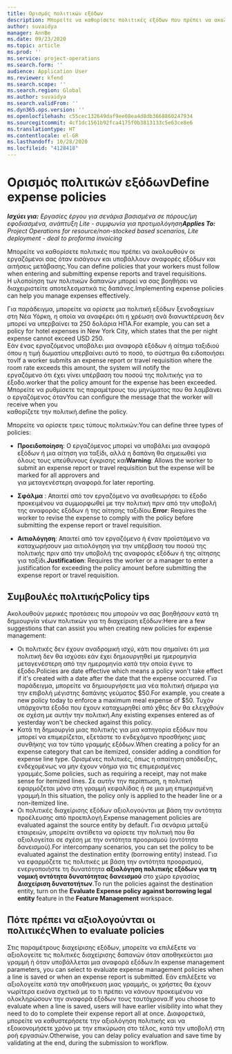 ```yaml
---
title: Ορισμός πολιτικών εξόδων
description: Μπορείτε να καθορίσετε πολιτικές εξόδων που πρέπει να ακολουθούν οι εργαζόμενοι σας όταν εισάγουν και υποβάλλουν αναφορές εξόδων και αιτήσεις μετάβασης.
author: suvaidya
manager: AnnBe
ms.date: 09/23/2020
ms.topic: article
ms.prod: ''
ms.service: project-operations
ms.search.form: ''
audience: Application User
ms.reviewer: kfend
ms.search.scope: ''
ms.search.region: Global
ms.author: suvaidya
ms.search.validFrom: ''
ms.dyn365.ops.version: ''
ms.openlocfilehash: c55cec132649daf9ee08ea4d8db3668860247934
ms.sourcegitcommit: 4cf1dc1561b92fca4175f0b3813133c5e63ce8e6
ms.translationtype: HT
ms.contentlocale: el-GR
ms.lasthandoff: 10/28/2020
ms.locfileid: "4128418"
---
```

# <a name="define-expense-policies"></a><span data-ttu-id="3f156-103">Ορισμός πολιτικών εξόδων</span><span class="sxs-lookup"><span data-stu-id="3f156-103">Define expense policies</span></span>

<span data-ttu-id="3f156-104">_**Ισχύει για:** Εργασίες έργου για σενάρια βασισμένα σε πόρους/μη εφοδιασμένα, ανάπτυξη Lite - συμφωνία για προτιμολόγηση_</span><span class="sxs-lookup"><span data-stu-id="3f156-104">_**Applies To:** Project Operations for resource/non-stocked based scenarios, Lite deployment - deal to proforma invoicing_</span></span>

<span data-ttu-id="3f156-105">Μπορείτε να καθορίσετε πολιτικές που πρέπει να ακολουθούν οι εργαζόμενοι σας όταν εισάγουν και υποβάλλουν αναφορές εξόδων και αιτήσεις μετάβασης.</span><span class="sxs-lookup"><span data-stu-id="3f156-105">You can define policies that your workers must follow when entering and submitting expense reports and travel requisitions.</span></span>         
<span data-ttu-id="3f156-106">Η υλοποίηση των πολιτικών δαπανών μπορεί να σας βοηθήσει να διαχειριστείτε αποτελεσματικά τις δαπάνες.</span><span class="sxs-lookup"><span data-stu-id="3f156-106">Implementing expense policies can help you manage expenses effectively.</span></span>         

<span data-ttu-id="3f156-107">Για παράδειγμα, μπορείτε να ορίσετε μια πολιτική εξόδων ξενοδοχείων στη Νέα Υόρκη, η οποία να αναφέρει ότι η χρέωση ανά διανυκτέρευση δεν μπορεί να υπερβαίνει τα 250 δολάρια ΗΠΑ.</span><span class="sxs-lookup"><span data-stu-id="3f156-107">For example, you can set a policy for hotel expenses in New York City, which states that the per night expense cannot exceed USD 250.</span></span>       
<span data-ttu-id="3f156-108">Εάν ένας εργαζόμενος υποβάλει μια αναφορά εξόδων ή αίτημα ταξιδιού όπου η τιμή δωματίου υπερβαίνει αυτό το ποσό, το σύστημα θα ειδοποιήσει τον</span><span class="sxs-lookup"><span data-stu-id="3f156-108">If a worker submits an expense report or travel requisition where the room rate exceeds this amount, the system will notify the</span></span>         
<span data-ttu-id="3f156-109">εργαζόμενο ότι έχει γίνει υπέρβαση του ποσού της πολιτικής για το έξοδο.</span><span class="sxs-lookup"><span data-stu-id="3f156-109">worker that the policy amount for the expense has been exceeded.</span></span> <span data-ttu-id="3f156-110">Μπορείτε να ρυθμίσετε τις παραμέτρους του μηνύματος που θα λαμβάνει ο εργαζόμενος όταν</span><span class="sxs-lookup"><span data-stu-id="3f156-110">You can configure the message that the worker will receive when you</span></span>        
<span data-ttu-id="3f156-111">καθορίζετε την πολιτική.</span><span class="sxs-lookup"><span data-stu-id="3f156-111">define the policy.</span></span>      
        
<span data-ttu-id="3f156-112">Μπορείτε να ορίσετε τρεις τύπους πολιτικών:</span><span class="sxs-lookup"><span data-stu-id="3f156-112">You can define three types of policies:</span></span>         
        
- <span data-ttu-id="3f156-113">**Προειδοποίηση**: Ο εργαζόμενος μπορεί να υποβάλει μια αναφορά εξόδων ή μια αίτηση για ταξίδι, αλλά η δαπάνη θα σημειωθεί για όλους τους υπεύθυνους έγκρισης και</span><span class="sxs-lookup"><span data-stu-id="3f156-113">**Warning**: Allows the worker to submit an expense report or travel requisition but the expense will be marked for all approvers and</span></span>         
  <span data-ttu-id="3f156-114">για μεταγενέστερη αναφορά.</span><span class="sxs-lookup"><span data-stu-id="3f156-114">for later reporting.</span></span>        

- <span data-ttu-id="3f156-115">**Σφάλμα** : Απαιτεί από τον εργαζόμενο να αναθεωρήσει το έξοδο προκειμένου να συμμορφωθεί με την πολιτική πριν από την υποβολή της αναφοράς εξόδων ή της αίτησης ταξιδίου.</span><span class="sxs-lookup"><span data-stu-id="3f156-115">**Error**: Requires the worker to revise the expense to comply with the policy before submitting the expense report or travel requisition.</span></span>        
 
 - <span data-ttu-id="3f156-116">**Αιτιολόγηση**: Απαιτεί από τον εργαζόμενο ή έναν προϊστάμενο να καταχωρήσουν μια αιτιολόγηση για την υπέρβαση του ποσού της πολιτικής πριν από την υποβολή της αναφοράς εξόδων ή της αίτησης για ταξίδι.</span><span class="sxs-lookup"><span data-stu-id="3f156-116">**Justification**: Requires the worker or a manager to enter a justification for exceeding the policy amount before submitting the expense report or travel requisition.</span></span>        

## <a name="policy-tips"></a><span data-ttu-id="3f156-117">Συμβουλές πολιτικής</span><span class="sxs-lookup"><span data-stu-id="3f156-117">Policy tips</span></span>
<span data-ttu-id="3f156-118">Ακολουθούν μερικές προτάσεις που μπορούν να σας βοηθήσουν κατά τη δημιουργία νέων πολιτικών για τη διαχείριση εξόδων:</span><span class="sxs-lookup"><span data-stu-id="3f156-118">Here are a few suggestions that can assist you when creating new policies for expense management:</span></span> 

- <span data-ttu-id="3f156-119">Οι πολιτικές δεν έχουν αναδρομική ισχύ, κάτι που σημαίνει ότι μια πολιτική δεν θα ισχύσει εάν έχει δημιουργηθεί με ημερομηνία μεταγενέστερη από την ημερομηνία κατά την οποία έγινε το έξοδο.</span><span class="sxs-lookup"><span data-stu-id="3f156-119">Policies are date effective which means a policy won't take effect if it's created with a date after the date that the expense occurred.</span></span> <span data-ttu-id="3f156-120">Για παράδειγμα, μπορείτε να δημιουργήσετε μια νέα πολιτική σήμερα για την επιβολή μέγιστης δαπάνης γεύματος $50.</span><span class="sxs-lookup"><span data-stu-id="3f156-120">For example, you create a new policy today to enforce a maximum meal expense of $50.</span></span> <span data-ttu-id="3f156-121">Τυχόν υπάρχοντα έξοδα που έχουν καταχωρηθεί από χθες δεν θα ελεγχθούν σε σχέση με αυτήν την πολιτική.</span><span class="sxs-lookup"><span data-stu-id="3f156-121">Any existing expenses entered as of yesterday won't be checked against this policy.</span></span>
- <span data-ttu-id="3f156-122">Κατά τη δημιουργία μιας πολιτικής για μια κατηγορία εξόδων που μπορεί να επιμερίζεται, εξετάστε το ενδεχόμενο προσθήκης μιας συνθήκης για τον τύπο γραμμής εξόδων.</span><span class="sxs-lookup"><span data-stu-id="3f156-122">When creating a policy for an expense category that can be itemized, consider adding a condition for expense line type.</span></span> <span data-ttu-id="3f156-123">Ορισμένες πολιτικές, όπως η απαίτηση απόδειξης, ενδεχομένως να μην έχουν νόημα για τις επιμερισμένες γραμμές.</span><span class="sxs-lookup"><span data-stu-id="3f156-123">Some policies, such as requiring a receipt, may not make sense for itemized lines.</span></span> <span data-ttu-id="3f156-124">Σε αυτήν την περίπτωση, η πολιτική εφαρμόζεται μόνο στη γραμμή κεφαλίδας ή σε μια μη επιμερισμένη γραμμή.</span><span class="sxs-lookup"><span data-stu-id="3f156-124">In this situation, the policy only is applied to the header line or a non-itemized line.</span></span> 
- <span data-ttu-id="3f156-125">Οι πολιτικές διαχείρισης εξόδων αξιολογούνται με βάση την οντότητα προέλευσης από προεπιλογή.</span><span class="sxs-lookup"><span data-stu-id="3f156-125">Expense management policies are evaluated against the source entity by default.</span></span> <span data-ttu-id="3f156-126">Για σενάρια μεταξύ εταιρειών, μπορείτε αντίθετα να ορίσετε την πολιτική που θα αξιολογείται σε σχέση με την οντότητα προορισμού (οντότητα δανεισμού).</span><span class="sxs-lookup"><span data-stu-id="3f156-126">For intercompany scenarios, you can set the policy to be evaluated against the destination entity (borrowing entity) instead.</span></span> <span data-ttu-id="3f156-127">Για να εφαρμόζετε τις πολιτικές με βάση την οντότητα προορισμού, ενεργοποιήστε τη δυνατότητα **αξιολόγηση πολιτικής εξόδων για τη νομική οντότητα δυνατότητας δανεισμού** στο χώρο εργασίας **Διαχείριση δυνατοτήτων**.</span><span class="sxs-lookup"><span data-stu-id="3f156-127">To run the policies against the destination entity, turn on the **Evaluate Expense policy against borrowing legal entity** feature in the **Feature Management** workspace.</span></span>

## <a name="when-to-evaluate-policies"></a><span data-ttu-id="3f156-128">Πότε πρέπει να αξιολογούνται οι πολιτικές</span><span class="sxs-lookup"><span data-stu-id="3f156-128">When to evaluate policies</span></span>

<span data-ttu-id="3f156-129">Στις παραμέτρους διαχείρισης εξόδων, μπορείτε να επιλέξετε να αξιολογείτε τις πολιτικές διαχείρισης δαπανών όταν αποθηκεύεται μια γραμμή ή όταν υποβάλλεται μια αναφορά εξόδων.</span><span class="sxs-lookup"><span data-stu-id="3f156-129">In expense management parameters, you can select to evaluate expense management policies when a line is saved or when an expense report is submitted.</span></span> <span data-ttu-id="3f156-130">Εάν επιλέξετε να αξιολογείτε κατά την αποθήκευση μιας γραμμής, οι χρήστες θα έχουν νωρίτερα εικόνα σχετικά με το τι πρέπει να κάνουν προκειμένου να ολοκληρώσουν την αναφορά εξόδων τους ταυτόχρονα.</span><span class="sxs-lookup"><span data-stu-id="3f156-130">If you choose to evaluate when a line is saved, users will have earlier visibility into what they need to do to complete their expense report all at once.</span></span> <span data-ttu-id="3f156-131">Διαφορετικά, μπορείτε να καθυστερήσετε την αξιολόγηση πολιτικής και να εξοικονομήσετε χρόνο με την επικύρωση στο τέλος, κατά την υποβολή στη ροή εργασιών.</span><span class="sxs-lookup"><span data-stu-id="3f156-131">Otherwise, you can delay policy evaluation and save time by validating at the end, during the submission to workflow.</span></span>

